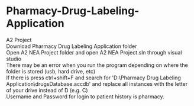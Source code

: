 # Pharmacy-Drug-Labeling-Application
A2 Project  
Download Pharmacy Drug Labeling Application folder  
Open A2 NEA Project folder and open A2 NEA Project.sln through visual studio  
There may be an error when you run the program depending on where the folder is stored (usb, hard drive, etc)  
If there is press ctrl+shift+F and search for 'D:\Pharmacy Drug Labeling Application\drugsDatabase.accdb' and replace all instances with the letter of your drive instead of D (e.g. C)  
Username and Password for login to patient history is pharmacy.  

